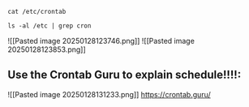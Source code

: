 `cat /etc/crontab`

`ls -al /etc | grep cron`

![[Pasted image 20250128123746.png]]
![[Pasted image 20250128123853.png]]

## Use the Crontab Guru to explain schedule!!!!:
![[Pasted image 20250128131233.png]]
https://crontab.guru/